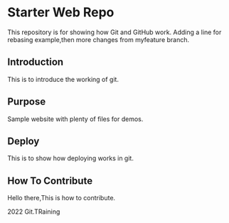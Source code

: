 # Starter Web Repo

This repository is for showing how Git and GitHub work.
Adding a line for rebasing example,then more changes from myfeature branch.
## Introduction
This is to introduce the working of git.

## Purpose

Sample website with plenty of files for demos.

## Deploy

This is to show how deploying works in git.


## How To Contribute
Hello there,This is how to contribute.

2022 Git.TRaining